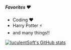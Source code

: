 

##### Favorites ♥ 
* Coding ♥
* Harry Potter ⚡
* and many things!!

[![luculentSoft's GitHub stats](https://github-readme-stats.vercel.app/api?username=luculentSoft)](https://github.com/anuraghazra/github-readme-stats)


<!--
**luculentSoft/luculentSoft** is a ✨ _special_ ✨ repository because its `README.md` (this file) appears on your GitHub profile.

Here are some ideas to get you started:

- 🔭 I’m currently working on ...
- 🌱 I’m currently learning ...
- 👯 I’m looking to collaborate on ...
- 🤔 I’m looking for help with ...
- 💬 Ask me about ...
- 📫 How to reach me: ...
- 😄 Pronouns: ...
- ⚡ Fun fact: ...
-->
